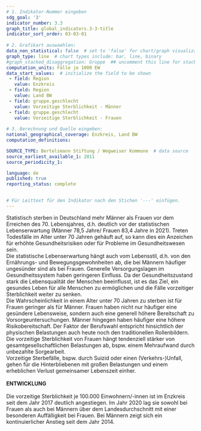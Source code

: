 ```yaml
---
# 1. Indikator-Nummer eingeben 
sdg_goal: '3'
indicator_number: 3.3
graph_title: global_indicators.3-3-title
indicator_sort_order: 03-03-01
 
# 2. Grafikart auswaehlen: 
data_non_statistical: false  # set to 'false' for chart/graph visualization 
graph_type: line  # chart types include: bar, line, binary 
#graph_stacked_disaggregation: Gruppe  ## uncomment this line for stacked bars. eplace 'Geschlecht' with the field of aggregation. 
computation_units: Fälle je 1000 EW 
data_start_values:  # initialize the field to be shown  
 - field: Region 
   value: Enzkreis
 - field: Region 
   value: Land BW
 - field: gruppe.geschlecht
   value: Vorzeitige Sterblichkeit - Männer
 - field: gruppe.geschlecht 
   value: Vorzeitige Sterblichkeit - Frauen
 
# 3. Berechnung und Quelle eingeben: 
national_geographical_coverage: Enzkreis, Land BW
computation_definitions: 

SOURCE_TYPE: Bertelsmann Stiftung / Wegweiser Kommune  # data source  
source_earliest_available_1: 2011
source_periodicity_1: 

language: de   
published: true 
reporting_status: complete
 

# Für Leittext für den Indikator nach den Stichen '---' einfügen. 
---
```

Statistisch sterben in Deutschland mehr Männer als Frauen vor dem Erreichen des 70. Lebensjahres, d.h. deutlich vor der statistischen Lebenserwartung (Männer 78,5 Jahre/ Frauen 83,4 Jahre in 2021). Treten Todesfälle im Alter unter 70 Jahren gehäuft auf, so kann dies ein Anzeichen für erhöhte Gesundheitsrisiken oder für Probleme im Gesundheitswesen sein. <br>
Die statistische Lebenserwartung hängt auch vom Lebensstil, d.h. von den Ernährungs- und Bewegungsgewohnheiten ab, die bei Männern häufiger ungesünder sind als bei Frauen. Generelle Versorgungslagen im Gesundheitssystem haben geringeren Einfluss. Da der Gesundheitszustand stark die Lebensqualität der Menschen beeinflusst, ist es das Ziel, ein gesundes Leben für alle Menschen zu ermöglichen und die Fälle vorzeitiger Sterblichkeit weiter zu senken. <br>
Die Wahrscheinlichkeit in einem Alter unter 70 Jahren zu sterben ist für Frauen geringer als für Männer. Frauen haben nicht nur häufiger eine gesündere Lebensweise, sondern auch eine generell höhere Bereitschaft zu Vorsorgeuntersuchungen. Männer hingegen haben häufiger eine höhere Risikobereitschaft. Der Faktor der Berufswahl entspricht hinsichtlich der physischen Belastungen auch heute noch den traditionellen Rollenbildern. Die vorzeitige Sterblichkeit von Frauen hängt tendenziell stärker von gesamtgesellschaftlichen Belastungen ab, bspw. einem Mehraufwand durch unbezahlte Sorgearbeit. <br>
Vorzeitige Sterbefälle, bspw. durch Suizid oder einen (Verkehrs-)Unfall, gehen für die Hinterbliebenen mit großen Belastungen und einem erheblichen Verlust gemeinsamer Lebenszeit einher. <br>
<br>
**ENTWICKLUNG** <br>
<br>
Die vorzeitige Sterblichkeit je 100.000 Einwohnern/-innen ist im Enzkreis seit dem Jahr 2017 deutlich angestiegen. Im Jahr 2020 lag sie sowohl bei Frauen als auch bei Männern über dem Landesdurchschnitt mit einer besonderen Auffälligkeit bei Frauen. Bei Männern zeigt sich ein kontinuierlicher Anstieg seit dem Jahr 2014.
